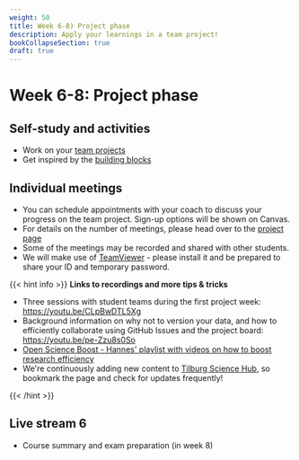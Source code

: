 ```yaml
---
weight: 50
title: Week 6-8) Project phase
description: Apply your learnings in a team project!
bookCollapseSection: true
draft: true
---
```


# Week 6-8: Project phase

## Self-study and activities
- Work on your [team projects](docs/course/project)
- Get inspired by the [building blocks](docs/building-blocks/)

## Individual meetings
- You can schedule appointments with your coach to discuss your progress on the team project. Sign-up options will be shown on Canvas.
- For details on the number of meetings, please head over to the [project page](docs/course/project)
- Some of the meetings may be recorded and shared with other students.
- We will make use of [TeamViewer](https://tilburgsciencehub.com/building-blocks/configure-your-computer/automation-and-workflows/teamviewer/) - please install it and be prepared to share your ID and temporary password.

{{< hint info >}}
__Links to recordings and more tips & tricks__

- Three sessions with student teams during the first project week: https://youtu.be/CLpBwDTL5Xg
- Background information on why not to version your data, and how to efficiently collaborate using GitHub Issues and the project board: https://youtu.be/pe-Zzu8s0So
- [Open Science Boost - Hannes' playlist with videos on how to boost research efficiency](https://www.youtube.com/playlist?list=PLdDbyJQwReWgG0JCkRFmg4o-Wo8WvSB4r)
- We're continuously adding new content to [Tilburg Science Hub](https://tilburgsciencehub.com), so bookmark the page and check for updates frequently!

{{< /hint >}}

## Live stream 6
- Course summary and exam preparation (in week 8)

<!--
<br>
{{< button relref="week5" >}}Previous week{{< /button >}}
-->
